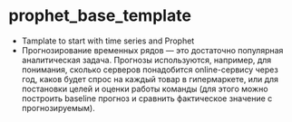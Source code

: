 # prophet_base_template
* Tamplate to start with time series and Prophet
* Прогнозирование временных рядов — это достаточно популярная аналитическая задача. Прогнозы используются, например, для понимания, сколько серверов понадобится online-сервису через год, каков будет спрос на каждый товар в гипермаркете, или для постановки целей и оценки работы команды (для этого можно построить baseline прогноз и сравнить фактическое значение с прогнозируемым).